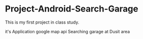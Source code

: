 # Project-Android-Search-Garage

This is my first project in class study.

it's Application google map api Searching garage at Dusit area
